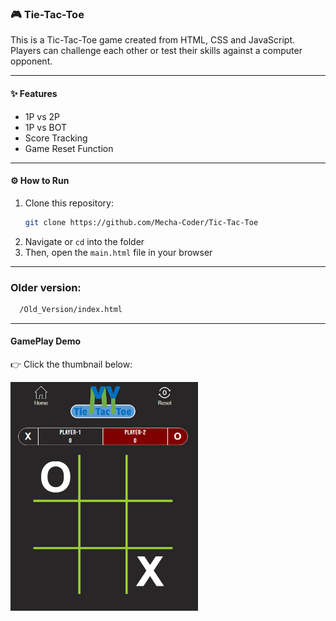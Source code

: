 ### 🎮 Tie-Tac-Toe

This is a Tic-Tac-Toe game created from HTML, CSS and JavaScript. Players can challenge each other or test their skills against a computer opponent.

---

#### ✨ Features
- 1P vs 2P
- 1P vs BOT
- Score Tracking
- Game Reset Function

---

#### ⚙️ How to Run
1. Clone this repository:
   ```bash
   git clone https://github.com/Mecha-Coder/Tic-Tac-Toe
   ```
2. Navigate or `cd` into the folder
3. Then, open the `main.html` file in your browser

---

### Older version: 
 ```bash
   /Old_Version/index.html
   ```
---

#### GamePlay Demo

👉 Click the thumbnail below:

<a href="https://drive.google.com/file/d/15ds47PD9yASp5P4HumQ7S7Lc5PUIgt2U/view?usp=sharing">
  <img src="https://github.com/Mecha-Coder/Learn-Web-Dev/blob/main/Demo/Tic-Tac-Toe-thumbnail.png" width="300" alt="GamePlay">
</a>
